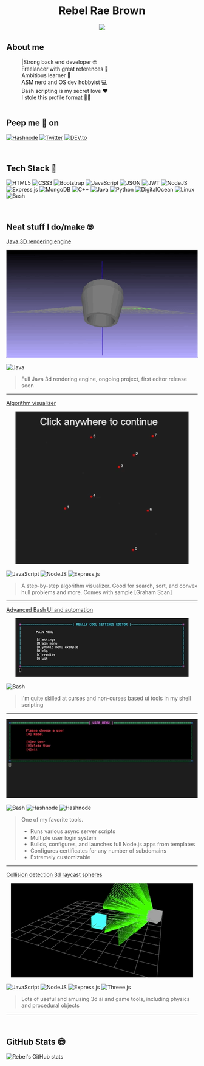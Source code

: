 <h1 align="center">Rebel Rae Brown</h1>

<div align="center">
    <img src="https://media.giphy.com/media/Er3QVX48nt5ok/giphy.gif?cid=ecf05e47e5ea8h549rio2jyhbxttrlnjgwqm2q26odfqhg9u&rid=giphy.gif&ct=g" width="230">
</div>

## About me
<img height="16" width="40" align="left" src="https://www.gifs.cc/arrows/arrow-right-chrome.gif">|Strong back end developer 🤓
<br>
<img height="16" width="40" align="left" src="https://www.gifs.cc/arrows/arrow-right-chrome.gif">
Freelancer with great references 💸
<br>
<img height="16" width="40" align="left" src="https://www.gifs.cc/arrows/arrow-right-chrome.gif">
Ambitious learner 📓
<br>
<img height="16" width="40" align="left" src="https://www.gifs.cc/arrows/arrow-right-chrome.gif">
ASM nerd and OS dev hobbyist 💻
<br>
<img height="16" width="40" align="left" src="https://www.gifs.cc/arrows/arrow-right-chrome.gif">
Bash scripting is my secret love ❤️
<br>
<img height="16" width="40" align="left" src="https://www.gifs.cc/arrows/arrow-right-chrome.gif">
I stole this profile format 🥷🏼
<br><br>

## Peep me 👀 on
[<img alt="Hashnode" src="https://img.shields.io/badge/my%20website-ff69bb?style=for-the-badge&logo=node.js&logoColor=white" />](https://thedeviantrebel.com)
[<img alt="Twitter" src="https://img.shields.io/badge/Twitter-1DA1F2?style=for-the-badge&logo=twitter&logoColor=white" />](https://twitter.com/NeatProjects)
[<img alt="DEV.to" src="https://img.shields.io/badge/LinkedIn-0A66C2?style=for-the-badge&logo=linkedin&logoColor=white" />](https://www.linkedin.com/in/rebel-b-60aa98180)

<br>

## Tech Stack 🦾
![HTML5](https://img.shields.io/badge/html5-323232.svg?style=for-the-badge&logo=html5&logoColor=E34F26)
![CSS3](https://img.shields.io/badge/css3-323232.svg?style=for-the-badge&logo=css3&logoColor=1572B6)
![Bootstrap](https://img.shields.io/badge/bootstrap-323232.svg?style=for-the-badge&logo=bootstrap&logoColor=563D7C)
![JavaScript](https://img.shields.io/badge/javascript-323232.svg?style=for-the-badge&logo=javascript&logoColor=F7DF1E)
![JSON](https://img.shields.io/badge/json-323232.svg?style=for-the-badge&logo=json&logoColor=ffffff)
![JWT](https://img.shields.io/badge/jwt-323232?style=for-the-badge&logo=JSON-Web-Tokens&logoColor=ffffff)
![NodeJS](https://img.shields.io/badge/node.js-323232?style=for-the-badge&logo=node.js&logoColor=339933)
![Express.js](https://img.shields.io/badge/express.js-323232.svg?style=for-the-badge&logo=express&logoColor=61DAFB)
![MongoDB](https://img.shields.io/badge/MongoDB-323232.svg?style=for-the-badge&logo=mongodb&logoColor=4ea94b)
![C++](https://img.shields.io/badge/c++-323232.svg?style=for-the-badge&logo=c%2B%2B&logoColor=00599C)
![Java](https://img.shields.io/badge/java-323232.svg?style=for-the-badge&logo=oracle&logoColor=f80000)
![Python](https://img.shields.io/badge/python-323232?style=for-the-badge&logo=python&logoColor=3776ab)
![DigitalOcean](https://img.shields.io/badge/DigitalOcean-323232.svg?style=for-the-badge&logo=DigitalOcean&logoColor=0080ff)
![Linux](https://img.shields.io/badge/Linux-323232?style=for-the-badge&logo=linux&logoColor=fcc624)
![Bash](https://img.shields.io/badge/Bash-323232?style=for-the-badge&logo=gnu-bash&logoColor=4eaa25)

<br>

## Neat stuff I do/make 🤓

[Java 3D rendering engine](https://github.com/RebelRae/Java-3D-Engine)
<div align="center"><img src="j3dx.gif"></div>

![Java](https://img.shields.io/badge/java-323232.svg?style=for-the-badge&logo=oracle&logoColor=f80000)

> Full Java 3d rendering engine, ongoing project, first editor release soon
<hr>

[Algorithm visualizer]()
<div align="center"><img src="graham.gif"></div>

![JavaScript](https://img.shields.io/badge/javascript-323232.svg?style=for-the-badge&logo=javascript&logoColor=F7DF1E)
![NodeJS](https://img.shields.io/badge/node.js-323232?style=for-the-badge&logo=node.js&logoColor=339933)
![Express.js](https://img.shields.io/badge/express.js-323232.svg?style=for-the-badge&logo=express&logoColor=61DAFB)

> A step-by-step algorithm visualizer. Good for search, sort, and convex hull problems and more. Comes with sample [Graham Scan]
<hr>

[Advanced Bash UI and automation](https://github.com/RebelRae/Server-Ops-Automation)
<div align="center"><img src="settings.gif"></div>

![Bash](https://img.shields.io/badge/Bash-323232?style=for-the-badge&logo=gnu-bash&logoColor=4eaa25)

> I'm quite skilled at curses and non-curses based ui tools in my shell scripting
<hr>

<div align="center"><img src="serverops.gif"></div>

![Bash](https://img.shields.io/badge/Bash-323232?style=for-the-badge&logo=gnu-bash&logoColor=4eaa25)
<img alt="Hashnode" src="https://img.shields.io/badge/expect-323232?style=for-the-badge" />
<img alt="Hashnode" src="https://img.shields.io/badge/tcl-323232?style=for-the-badge" />

> One of my favorite tools.
>* Runs various async server scripts
>* Multiple user login system
>* Builds, configures, and launches full Node.js apps from templates
>* Configures certificates for any number of subdomains
>* Extremely customizable
<hr>

[Collision detection 3d raycast spheres](https://thedeviantrebel.com)
<div align="center"><img src="collision.gif"></div>

![JavaScript](https://img.shields.io/badge/javascript-323232.svg?style=for-the-badge&logo=javascript&logoColor=F7DF1E)
![NodeJS](https://img.shields.io/badge/node.js-323232?style=for-the-badge&logo=node.js&logoColor=339933)
![Express.js](https://img.shields.io/badge/express.js-323232.svg?style=for-the-badge&logo=express&logoColor=61DAFB)
![Threee.js](https://img.shields.io/badge/three.js-323232.svg?style=for-the-badge&logo=three.js&logoColor=61DAFB)

> Lots of useful and amusing 3d ai and game tools, including physics and procedural objects
<hr>

<br>

## GitHub Stats 😎
![Rebel's GitHub stats](https://github-readme-stats.vercel.app/api?username=RebelRae&theme=cobalt&show_icons=true)